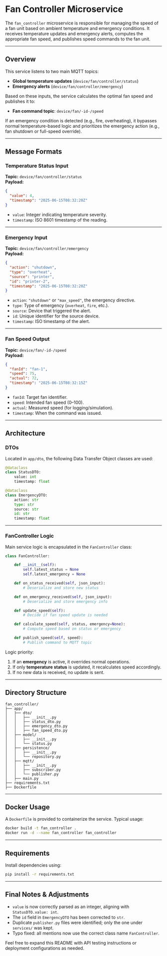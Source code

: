 # Fan Controller Microservice

The `fan_controller` microservice is responsible for managing the speed of a fan unit based on ambient temperature and emergency conditions. It receives temperature updates and emergency alerts, computes the appropriate fan speed, and publishes speed commands to the fan unit.

---

## Overview

This service listens to two main MQTT topics:

- **Global temperature updates** (`device/fan/controller/status`)
- **Emergency alerts** (`device/fan/controller/emergency`)

Based on these inputs, the service calculates the optimal fan speed and publishes it to:

- **Fan command topic**: `device/fan/-id-/speed`

If an emergency condition is detected (e.g., fire, overheating), it bypasses normal temperature-based logic and prioritizes the emergency action (e.g., fan shutdown or full-speed override).

---

## Message Formats

### Temperature Status Input

**Topic:** `device/fan/controller/status`\
**Payload:**

```json
{
  "value": 4,
  "timestamp": "2025-06-15T08:32:20Z"
}
```

- `value`: Integer indicating temperature severity.
- `timestamp`: ISO 8601 timestamp of the reading.

---

### Emergency Input

**Topic:** `device/fan/controller/emergency`\
**Payload:**

```json
{
  "action": "shutdown",
  "type": "overheat",
  "source": "printer",
  "id": "printer-2",
  "timestamp": "2025-06-15T08:32:20Z"
}
```

- `action`: `"shutdown"` or `"max_speed"`, the emergency directive.
- `type`: Type of emergency (`overheat`, `fire`, etc.).
- `source`: Device that triggered the alert.
- `id`: Unique identifier for the source device.
- `timestamp`: ISO timestamp of the alert.

---

### Fan Speed Output

**Topic:** `device/fan/-id-/speed`\
**Payload:**

```json
{
  "fanId": "fan-1",
  "speed": 75,
  "actual": 72,
  "timestamp": "2025-06-15T08:32:15Z"
}
```

- `fanId`: Target fan identifier.
- `speed`: Intended fan speed (0–100).
- `actual`: Measured speed (for logging/simulation).
- `timestamp`: When the command was issued.

---

## Architecture

### DTOs

Located in `app/dto`, the following Data Transfer Object classes are used:

```python
@dataclass
class StatusDTO:
    value: int
    timestamp: float

@dataclass
class EmergencyDTO:
    action: str
    type: str
    source: str
    id: str
    timestamp: float
```

---

### FanController Logic

Main service logic is encapsulated in the `FanController` class:

```python
class FanController:

    def __init__(self):
        self.latest_status = None
        self.latest_emergency = None

    def on_status_received(self, json_input):
        # Deserialize and store new status

    def on_emergency_received(self, json_input):
        # Deserialize and store emergency info

    def update_speed(self):
        # Decide if fan speed update is needed

    def calculate_speed(self, status, emergency=None):
        # Compute speed based on status or emergency

    def publish_speed(self, speed):
        # Publish command to MQTT topic
```

Logic priority:

1. If an **emergency** is active, it overrides normal operations.
2. If only **temperature status** is updated, it recalculates speed accordingly.
3. If no new data is received, no update is sent.

---

## Directory Structure

```
fan_controller/
├── app/
│   ├── dto/
│   │   ├── __init__.py
│   │   ├── status_dto.py
│   │   ├── emergency_dto.py
│   │   ├── fan_speed_dto.py
│   ├── model/
│   │   ├── __init__.py
│   │   └── status.py
│   ├── persistence/
│   │   ├── __init__.py
│   │   └── repository.py
│   ├── mqtt/
│   │   ├── __init__.py
│   │   ├── subscriber.py
│   │   └── publisher.py
│   ├── main.py
├── requirements.txt
├── Dockerfile
```

---

## Docker Usage

A `Dockerfile` is provided to containerize the service. Typical usage:

```bash
docker build -t fan_controller .
docker run -d --name fan_controller fan_controller
```

---

## Requirements

Install dependencies using:

```bash
pip install -r requirements.txt
```

---

## Final Notes & Adjustments

- `value` is now correctly parsed as an integer, aligning with `StatusDTO.value: int`.
- The `id` field in `EmergencyDTO` has been corrected to `str`.
- Duplicate `publisher.py` files were identified; only the one under `services/` was kept.
- Typo fixed: all mentions now use the correct class name `FanController`.

Feel free to expand this README with API testing instructions or deployment configurations as needed.

